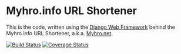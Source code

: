 Myhro.info URL Shortener
========================

This is the code, written using the [Django Web Framework](https://www.djangoproject.com/) behind the Myhro.info URL Shortener, a.k.a. [Myhro.net](http://myhro.net/).

[![Build Status](https://travis-ci.org/myhro/myhronet.svg?branch=master)](https://travis-ci.org/myhro/myhronet)
[![Coverage Status](https://coveralls.io/repos/myhro/myhronet/badge.png?branch=master)](https://coveralls.io/r/myhro/myhronet?branch=master)
